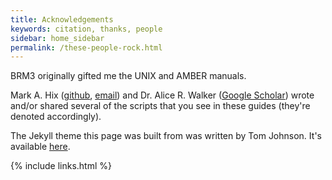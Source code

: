 ```yaml
---
title: Acknowledgements
keywords: citation, thanks, people
sidebar: home_sidebar
permalink: /these-people-rock.html
---
```


BRM3 originally gifted me the UNIX and AMBER manuals.

Mark A. Hix ([github](https://github.com/markahix),
[email](mailto://markahix@gmail.com)) and Dr. Alice R. Walker
([Google Scholar](https://scholar.google.com/citations?user=2tmkmrkAAAAJ&hl=en))
wrote and/or shared several of the scripts that you see in these guides
(they're denoted accordingly).

The Jekyll theme this page was built from was written by Tom Johnson.
It's available [here](https://github.com/tomjoht/documentation-theme-jekyll).

{% include links.html %}
